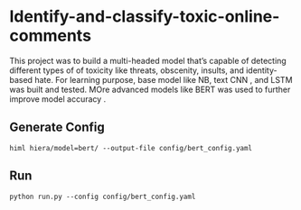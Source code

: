 # Identify-and-classify-toxic-online-comments
 This project was to build a multi-headed model that’s capable of detecting different types of of toxicity like threats, obscenity, insults, and identity-based hate. For learning purpose, base model like NB, text CNN , and LSTM was built and tested. MOre advanced models like BERT was used to further improve model accuracy . 
 
## Generate Config
```
himl hiera/model=bert/ --output-file config/bert_config.yaml
```

## Run
```
python run.py --config config/bert_config.yaml 
```
